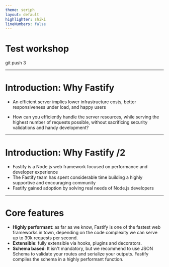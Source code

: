 ```yaml
---
theme: seriph
layout: default
highlighter: shiki
lineNumbers: false
---
```



# Test workshop

git push 3

---

# Introduction: Why Fastify

<div class="dense">

- An efficient server implies lower infrastructure costs, better responsiveness under load, and happy users

- How can you efficiently handle the server resources, while serving the highest number of requests possible, without sacrificing security validations and handy development?

</div>

---

# Introduction: Why Fastify /2

<div class="dense">

- Fastify is a Node.js web framework focused on performance and developer experience
- The Fastify team has spent considerable time building a highly supportive and encouraging community
- Fastify gained adoption by solving real needs of Node.js developers

</div>

---

# Core features

<div class="dense">

- **Highly performant**: as far as we know, Fastify is one of the fastest web frameworks in town, depending on the code complexity we can serve up to 30k requests per second.
- **Extensible**: fully extensible via hooks, plugins and decorators.
- **Schema based**: It isn't mandatory, but we recommend to use JSON Schema to validate your routes and serialize your outputs. Fastify compiles the schema in a highly performant function.

</div>

